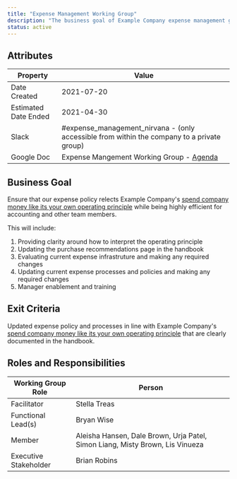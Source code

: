 ```yaml
---
title: "Expense Management Working Group"
description: "The business goal of Example Company expense management group is ensure efficient expense management in line with Example Company values"
status: active
---
```


## Attributes

| Property     | Value |
|--------------|-------|
| Date Created | 2021-07-20 |
| Estimated Date Ended   | 2021-04-30 |
| Slack        | #expense_management_nirvana - (only accessible from within the company to a private group) |
| Google Doc   | Expense Mangement Working Group - [Agenda](https://docs.google.com/document/d/1m6dDHraDrKWkiR90n4e60AgOSiMEUSjmHrmFZcmth6M/edit#)  |

## Business Goal

Ensure that our expense policy relects Example Company's [spend company money like its your own operating principle](/handbook/values/#spend-company-money-like-its-your-own) while being highly efficient for accounting and other team members.

This will include:

1. Providing clarity around how to interpret the operating principle
1. Updating the purchase recommendations page in the handbook
1. Evaluating current expense infrastruture and making any required changes
1. Updating current expense processes and policies and making any required changes
1. Manager enablement and training

## Exit Criteria

Updated expense policy and processes in line with Example Company's [spend company money like its your own operating principle](/handbook/values/#spend-company-money-like-its-your-own) that are clearly documented in the handbook.

## Roles and Responsibilities

| Working Group Role    | Person                |
|-----------------------|-----------------------|
| Facilitator           | Stella Treas        |
| Functional Lead(s)    | Bryan Wise |
| Member                | Aleisha Hansen, Dale Brown, Urja Patel, Simon Liang, Misty Brown, Lis Vinueza |
| Executive Stakeholder | Brian Robins |
